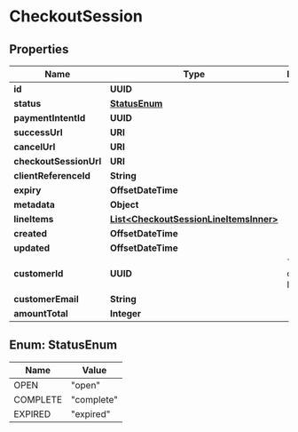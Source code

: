 

# CheckoutSession


## Properties

| Name | Type | Description | Notes |
|------------ | ------------- | ------------- | -------------|
|**id** | **UUID** |  |  [optional] |
|**status** | [**StatusEnum**](#StatusEnum) |  |  [optional] |
|**paymentIntentId** | **UUID** |  |  [optional] |
|**successUrl** | **URI** |  |  [optional] |
|**cancelUrl** | **URI** |  |  [optional] |
|**checkoutSessionUrl** | **URI** |  |  [optional] |
|**clientReferenceId** | **String** |  |  [optional] |
|**expiry** | **OffsetDateTime** |  |  [optional] |
|**metadata** | **Object** |  |  [optional] |
|**lineItems** | [**List&lt;CheckoutSessionLineItemsInner&gt;**](CheckoutSessionLineItemsInner.md) |  |  [optional] |
|**created** | **OffsetDateTime** |  |  [optional] |
|**updated** | **OffsetDateTime** |  |  [optional] |
|**customerId** | **UUID** | &#x60;payment-customer&#x60; ID |  [optional] |
|**customerEmail** | **String** |  |  [optional] |
|**amountTotal** | **Integer** |  |  [optional] |



## Enum: StatusEnum

| Name | Value |
|---- | -----|
| OPEN | &quot;open&quot; |
| COMPLETE | &quot;complete&quot; |
| EXPIRED | &quot;expired&quot; |



